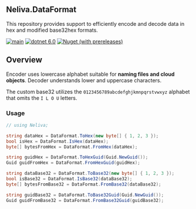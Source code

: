 ## Neliva.DataFormat

This repository provides support to efficiently encode and decode data in hex and modified base32hex formats.

[![main](https://github.com/neliva/Neliva.DataFormat/actions/workflows/main.yml/badge.svg)](https://github.com/neliva/Neliva.DataFormat/actions/workflows/main.yml)
[![dotnet 6.0](https://img.shields.io/badge/dotnet-6.0-green)](https://dotnet.microsoft.com/en-us/download/dotnet/6.0)
[![Nuget (with prereleases)](https://img.shields.io/nuget/vpre/Neliva.DataFormat)](https://www.nuget.org/packages/Neliva.DataFormat)

## Overview

Encoder uses lowercase alphabet suitable for **naming files and cloud objects**. Decoder understands lower and uppercase characters.

The custom base32 utilizes the `0123456789abcdefghjkmnpqrstvwxyz` alphabet that omits the `I L O U` letters.

### Usage
```C#
// using Neliva;

string dataHex = DataFormat.ToHex(new byte[] { 1, 2, 3 });
bool isHex = DataFormat.IsHex(dataHex);
byte[] bytesFromHex = DataFormat.FromHex(dataHex);

string guidHex = DataFormat.ToHexGuid(Guid.NewGuid());
Guid guidFromHex = DataFormat.FromHexGuid(guidHex);

string dataBase32 = DataFormat.ToBase32(new byte[] { 1, 2, 3 });
bool isBase32 = DataFormat.IsBase32(dataBase32);
byte[] bytesFromBase32 = DataFormat.FromBase32(dataBase32);

string guidBase32 = DataFormat.ToBase32Guid(Guid.NewGuid());
Guid guidFromBase32 = DataFormat.FromBase32Guid(guidBase32);
```
